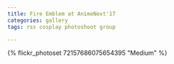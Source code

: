 ```yaml
---
title: Fire Emblem at AnimeNext'17
categories: gallery
tags: rss cosplay photoshoot group

---
```


{% flickr_photoset 72157686075654395 "Medium" %}